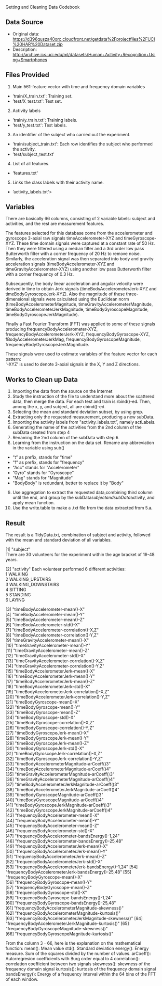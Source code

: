 Getting and Cleaning Data Codebook

## Data Source
* Original data: https://d396qusza40orc.cloudfront.net/getdata%2Fprojectfiles%2FUCI%20HAR%20Dataset.zip
* Description: http://archive.ics.uci.edu/ml/datasets/Human+Activity+Recognition+Using+Smartphones

## Files Provided
1. Main 561-feature vector with time and frequency domain variables
  * ’train/X_train.txt': Training set.
  * ’test/X_test.txt': Test set.
2. Activity labels
  * ’train/y_train.txt': Training labels.
  * ’test/y_test.txt': Test labels.
3. An identifier of the subject who carried out the experiment.
  * ’train/subject_train.txt': Each row identifies the subject who performed the activity.
  * ’test/subject_test.txt'
4. List of all features.
  * ’features.txt'
5. Links the class labels with their activity name.
  * ’activity_labels.txt'>

## Variables
There are basically 66 columns, consisting of 2 variable labels: subject and activities, and the rest are measurement features.

The features selected for this database come from the accelerometer and gyroscope 3-axial raw signals timeAccelerometer-XYZ and timeGyroscope-XYZ. These time domain signals were captured at a constant rate of 50 Hz. Then they were filtered using a median filter and a 3rd order low pass Butterworth filter with a corner frequency of 20 Hz to remove noise. Similarly, the acceleration signal was then separated into body and gravity acceleration signals (timeBodyAccelerometer-XYZ and timeGravityAccelerometer-XYZ) using another low pass Butterworth filter with a corner frequency of 0.3 Hz. 

Subsequently, the body linear acceleration and angular velocity were derived in time to obtain Jerk signals (timeBodyAccelerometerJerk-XYZ and timeBodyGyroscopeJerk-XYZ). Also the magnitude of these three-dimensional signals were calculated using the Euclidean norm (timeBodyAccelerometerMagnitude, timeGravityAccelerometerMagnitude, timeBodyAccelerometerJerkMagnitude, timeBodyGyroscopeMagnitude, timeBodyGyroscopeJerkMagnitude). 

Finally a Fast Fourier Transform (FFT) was applied to some of these signals producing frequencyBodyAccelerometer-XYZ, frequencyBodyAccelerometerJerk-XYZ, frequencyBodyGyroscope-XYZ, fBodyAccelerometerJerkMag, frequencyBodyGyroscopeMagnitude, frequencyBodyGyroscopeJerkMagnitude.

These signals were used to estimate variables of the feature vector for each pattern:  
'-XYZ' is used to denote 3-axial signals in the X, Y and Z directions.

## Works to Clean up Data
1. Importing the data from the source on the Internet
2. Study the instruction of the file to understand more about the scattered data, then merge the data. For each test and train is rbind()-ed. Then, among the x, y, and subject, all are cbind()-ed.
3. Selecting the mean and standard deviation subset, by using grep.
4. Extracting only the requested measurement, producing a new subData.
5. Importing the activity labels from "activity_labels.txt”, namely actLabels.
6. Generating the name of the activities from the 2nd column of the subData created from step 4
7. Renaming the 2nd column of the subData with step 6.
8. Learning from the instruction on the data set. Rename any abbreviation in the variable using sub()
  * ”t” as prefix, stands for "time"
  * ”f” as prefix, stands for "frequency"
  * "Acc" stands for "Accelerometer"
  * ”Gyro" stands for "Gyroscope"
  * ”Mag" stands for "Magnitude"
  * "BodyBody" is redundant, better to replace it by "Body"
9. Use aggregation to extract the requested data,combining third column until the end, and group by the subData$subject and subData$activity, and apply mean function.
10. Use the write.table to make a .txt file from the data extracted from 5.a.

## Result
The result is a TidyData.txt, combination of subject and activity, followed with the mean and standard deviation of all variables.

 [1] "subject"   
There are 30 volunteers for the experiment within the age bracket of 19-48 years.
                                        
 [2] "activity"
Each volunteer performed 6 different activities:<br />
	1 WALKING<br />
	2 WALKING_UPSTAIRS<br />
	3 WALKING_DOWNSTAIRS<br />
	4 SITTING<br />
	5 STANDING<br />
	6 LAYING<br />

 [3] "timeBodyAccelerometer-mean()-X"                    
 [4] "timeBodyAccelerometer-mean()-Y"                    
 [5] "timeBodyAccelerometer-mean()-Z"                    
 [6] "timeBodyAccelerometer-std()-X"                     
 [7] "timeBodyAccelerometer-correlation()-X,Z"           
 [8] "timeBodyAccelerometer-correlation()-Y,Z"           
 [9] "timeGravityAccelerometer-mean()-X"                 
[10] "timeGravityAccelerometer-mean()-Y"                 
[11] "timeGravityAccelerometer-mean()-Z"                 
[12] "timeGravityAccelerometer-std()-X"                  
[13] "timeGravityAccelerometer-correlation()-X,Z"        
[14] "timeGravityAccelerometer-correlation()-Y,Z"        
[15] "timeBodyAccelerometerJerk-mean()-X"                
[16] "timeBodyAccelerometerJerk-mean()-Y"                
[17] "timeBodyAccelerometerJerk-mean()-Z"                
[18] "timeBodyAccelerometerJerk-std()-X"                 
[19] "timeBodyAccelerometerJerk-correlation()-X,Z"       
[20] "timeBodyAccelerometerJerk-correlation()-Y,Z"       
[21] "timeBodyGyroscope-mean()-X"                        
[22] "timeBodyGyroscope-mean()-Y"                        
[23] "timeBodyGyroscope-mean()-Z"                        
[24] "timeBodyGyroscope-std()-X"                         
[25] "timeBodyGyroscope-correlation()-X,Z"               
[26] "timeBodyGyroscope-correlation()-Y,Z"               
[27] "timeBodyGyroscopeJerk-mean()-X"                    
[28] "timeBodyGyroscopeJerk-mean()-Y"                    
[29] "timeBodyGyroscopeJerk-mean()-Z"                    
[30] "timeBodyGyroscopeJerk-std()-X"                     
[31] "timeBodyGyroscopeJerk-correlation()-X,Z"           
[32] "timeBodyGyroscopeJerk-correlation()-Y,Z"           
[33] "timeBodyAccelerometerMagnitude-arCoeff()3"         
[34] "timeBodyAccelerometerMagnitude-arCoeff()4"         
[35] "timeGravityAccelerometerMagnitude-arCoeff()3"      
[36] "timeGravityAccelerometerMagnitude-arCoeff()4"      
[37] "timeBodyAccelerometerJerkMagnitude-arCoeff()3"     
[38] "timeBodyAccelerometerJerkMagnitude-arCoeff()4"     
[39] "timeBodyGyroscopeMagnitude-arCoeff()3"             
[40] "timeBodyGyroscopeMagnitude-arCoeff()4"             
[41] "timeBodyGyroscopeJerkMagnitude-arCoeff()3"         
[42] "timeBodyGyroscopeJerkMagnitude-arCoeff()4"         
[43] "frequencyBodyAccelerometer-mean()-X"               
[44] "frequencyBodyAccelerometer-mean()-Y"               
[45] "frequencyBodyAccelerometer-mean()-Z"               
[46] "frequencyBodyAccelerometer-std()-X"                
[47] "frequencyBodyAccelerometer-bandsEnergy()-1,24"     
[48] "frequencyBodyAccelerometer-bandsEnergy()-25,48"    
[49] "frequencyBodyAccelerometerJerk-mean()-X"           
[50] "frequencyBodyAccelerometerJerk-mean()-Y"           
[51] "frequencyBodyAccelerometerJerk-mean()-Z"           
[52] "frequencyBodyAccelerometerJerk-std()-X"            
[53] "frequencyBodyAccelerometerJerk-bandsEnergy()-1,24" 
[54] "frequencyBodyAccelerometerJerk-bandsEnergy()-25,48"
[55] "frequencyBodyGyroscope-mean()-X"                   
[56] "frequencyBodyGyroscope-mean()-Y"                   
[57] "frequencyBodyGyroscope-mean()-Z"                   
[58] "frequencyBodyGyroscope-std()-X"                    
[59] "frequencyBodyGyroscope-bandsEnergy()-1,24"         
[60] "frequencyBodyGyroscope-bandsEnergy()-25,48"        
[61] "frequencyBodyAccelerometerMagnitude-skewness()"    
[62] "frequencyBodyAccelerometerMagnitude-kurtosis()"    
[63] "frequencyBodyAccelerometerJerkMagnitude-skewness()"
[64] "frequencyBodyAccelerometerJerkMagnitude-kurtosis()"
[65] "frequencyBodyGyroscopeMagnitude-skewness()"        
[66] "frequencyBodyGyroscopeMagnitude-kurtosis()" 


From the column 3 - 66, here is the explanation on the mathematical function:
mean(): Mean value
std(): Standard deviation
energy(): Energy measure. Sum of the squares divided by the number of values. 
arCoeff(): Autorregresion coefficients with Burg order equal to 4
correlation(): correlation coefficient between two signals
skewness(): skewness of the frequency domain signal 
kurtosis(): kurtosis of the frequency domain signal 
bandsEnergy(): Energy of a frequency interval within the 64 bins of the FFT of each window.
